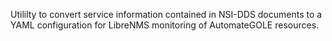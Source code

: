 Utililty to convert service information contained in NSI-DDS documents to a YAML configuration for LibreNMS monitoring of AutomateGOLE resources.
